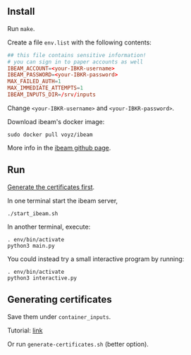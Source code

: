 ## Install

Run `make`.

Create a file `env.list` with the following contents:

```conf
## this file contains sensitive information!
# you can sign in to paper accounts as well
IBEAM_ACCOUNT=<your-IBKR-username>
IBEAM_PASSWORD=<your-IBKR-password>
MAX_FAILED_AUTH=1
MAX_IMMEDIATE_ATTEMPTS=1
IBEAM_INPUTS_DIR=/srv/inputs
```

Change `<your-IBKR-username>` and `<your-IBKR-password>`.

Download ibeam's docker image:

```shell
sudo docker pull voyz/ibeam
```

More info in the [ibeam github page](https://github.com/Voyz/ibeam).

## Run

[Generate the certificates first](#generating-certificates).

In one terminal start the ibeam server,

```shell
./start_ibeam.sh
```

In another terminal, execute:

```shell
. env/bin/activate
python3 main.py
```

You could instead try a small interactive program by running:

```shell
. env/bin/activate
python3 interactive.py
```

<a href='#generating-certificates'></a>

## Generating certificates

Save them under `container_inputs`.

Tutorial: [link](https://github.com/Voyz/ibeam/wiki/TLS-Certificates-and-HTTPS#generating-certificates)

Or run `generate-certificates.sh` (better option).
